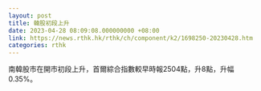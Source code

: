 ```yaml
---
layout: post
title: 韓股初段上升
date: 2023-04-28 08:09:08.000000000 +08:00
link: https://news.rthk.hk/rthk/ch/component/k2/1698250-20230428.htm
categories: rthk
---
```


南韓股市在開市初段上升，首爾綜合指數較早時報2504點，升8點，升幅0.35%。
